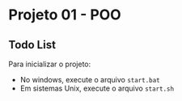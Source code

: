 # Projeto 01 - POO
## Todo List

Para inicializar o projeto:  
* No windows, execute o arquivo `start.bat`
* Em sistemas Unix, execute o arquivo `start.sh`